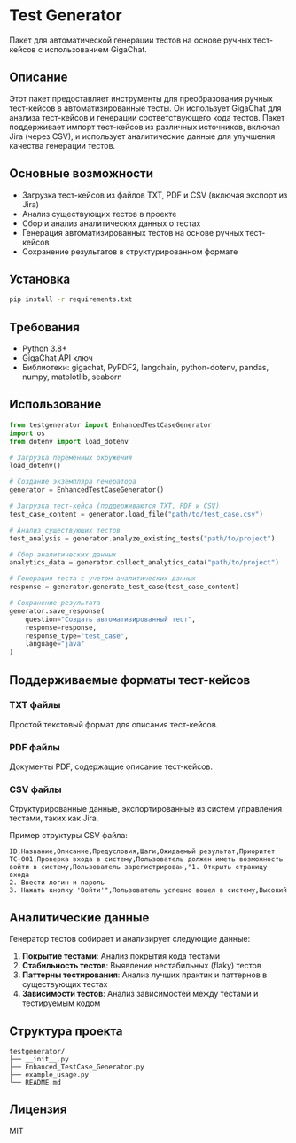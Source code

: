# Test Generator

Пакет для автоматической генерации тестов на основе ручных тест-кейсов с использованием GigaChat.

## Описание

Этот пакет предоставляет инструменты для преобразования ручных тест-кейсов в автоматизированные тесты. Он использует GigaChat для анализа тест-кейсов и генерации соответствующего кода тестов. Пакет поддерживает импорт тест-кейсов из различных источников, включая Jira (через CSV), и использует аналитические данные для улучшения качества генерации тестов.

## Основные возможности

- Загрузка тест-кейсов из файлов TXT, PDF и CSV (включая экспорт из Jira)
- Анализ существующих тестов в проекте
- Сбор и анализ аналитических данных о тестах
- Генерация автоматизированных тестов на основе ручных тест-кейсов
- Сохранение результатов в структурированном формате

## Установка

```bash
pip install -r requirements.txt
```

## Требования

- Python 3.8+
- GigaChat API ключ
- Библиотеки: gigachat, PyPDF2, langchain, python-dotenv, pandas, numpy, matplotlib, seaborn

## Использование

```python
from testgenerator import EnhancedTestCaseGenerator
import os
from dotenv import load_dotenv

# Загрузка переменных окружения
load_dotenv()

# Создание экземпляра генератора
generator = EnhancedTestCaseGenerator()

# Загрузка тест-кейса (поддерживаются TXT, PDF и CSV)
test_case_content = generator.load_file("path/to/test_case.csv")

# Анализ существующих тестов
test_analysis = generator.analyze_existing_tests("path/to/project")

# Сбор аналитических данных
analytics_data = generator.collect_analytics_data("path/to/project")

# Генерация теста с учетом аналитических данных
response = generator.generate_test_case(test_case_content)

# Сохранение результата
generator.save_response(
    question="Создать автоматизированный тест",
    response=response,
    response_type="test_case",
    language="java"
)
```

## Поддерживаемые форматы тест-кейсов

### TXT файлы
Простой текстовый формат для описания тест-кейсов.

### PDF файлы
Документы PDF, содержащие описание тест-кейсов.

### CSV файлы
Структурированные данные, экспортированные из систем управления тестами, таких как Jira.

Пример структуры CSV файла:
```
ID,Название,Описание,Предусловия,Шаги,Ожидаемый результат,Приоритет
TC-001,Проверка входа в систему,Пользователь должен иметь возможность войти в систему,Пользователь зарегистрирован,"1. Открыть страницу входа
2. Ввести логин и пароль
3. Нажать кнопку 'Войти'",Пользователь успешно вошел в систему,Высокий
```

## Аналитические данные

Генератор тестов собирает и анализирует следующие данные:

1. **Покрытие тестами**: Анализ покрытия кода тестами
2. **Стабильность тестов**: Выявление нестабильных (flaky) тестов
3. **Паттерны тестирования**: Анализ лучших практик и паттернов в существующих тестах
4. **Зависимости тестов**: Анализ зависимостей между тестами и тестируемым кодом

## Структура проекта

```
testgenerator/
├── __init__.py
├── Enhanced_TestCase_Generator.py
├── example_usage.py
└── README.md
```

## Лицензия

MIT 